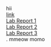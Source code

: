 hii <br />
[link](https://github.com/ayynny/cse15l-lab-reports/blob/main/meow.md) <br />
[Lab Report 1](https://github.com/ayynny/cse15l-lab-reports/blob/main/LabReport1.md) <br />
[Lab Report 2](https://github.com/ayynny/cse15l-lab-reports/blob/main/LabReport2.md) <br />
[Lab Report 3](https://github.com/ayynny/cse15l-lab-reports/blob/main/LabReport3.md) <br />
.
mmeow
momo
